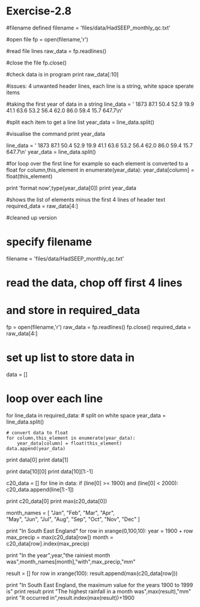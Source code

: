 Exercise-2.8
============
#filename defined
filename = 'files/data/HadSEEP_monthly_qc.txt'

#open file
fp = open(filename,'r')

#read file lines
raw_data = fp.readlines()

#close the file
fp.close()

#check data is in program
print raw_data[:10]

#issues: 4 unwanted header lines, each line is a string, white space sperate items

#taking the first year of data in a string
line_data = ' 1873 87.1 50.4 52.9 19.9 41.1 63.6 53.2 56.4 62.0 86.0 59.4 15.7 647.7\n'

#split each item to get a line list
year_data = line_data.split()

#visualise the command
print year_data

line_data = ' 1873 87.1 50.4 52.9 19.9 41.1 63.6 53.2 56.4 62.0 86.0 59.4 15.7 647.7\n'
year_data = line_data.split()

#for loop over the first line for example so each element is converted to a float
for column,this_element in enumerate(year_data):
    year_data[column] = float(this_element)

print 'format now',type(year_data[0])
print year_data

#shows the list of elements minus the first 4 lines of header text
required_data = raw_data[4:]




#cleaned up version

# specify filename
filename = 'files/data/HadSEEP_monthly_qc.txt'

# read the data, chop off first 4 lines 
# and store in required_data
fp = open(filename,'r')
raw_data = fp.readlines()
fp.close()
required_data = raw_data[4:]

# set up list to store data in
data = []


# loop over each line
for line_data in required_data:
    # split on white space
    year_data = line_data.split()
    
    # convert data to float
    for column,this_element in enumerate(year_data):
        year_data[column] = float(this_element)
    data.append(year_data)
    
print data[0]
print data[1]


print data[10][0]
print data[10][1:-1]

c20_data = []
for line in data:
    if (line[0] >= 1900) and (line[0] < 2000):
        c20_data.append(line[1:-1])
 
print c20_data[0]
print max(c20_data[0])

month_names = [ "Jan", "Feb", "Mar", "Apr", \
    "May", "Jun", "Jul", "Aug", "Sep", "Oct", "Nov", "Dec" ]
    
print "In South East England"
for row in xrange(0,100,10):
    year = 1900 + row
    max_precip = max(c20_data[row])
    month = c20_data[row].index(max_precip)
    
print "In the year",year,"the rainiest month was",month_names[month],"with",max_precip,"mm"

result = []
for row in xrange(100):
    result.append(max(c20_data[row]))
    
print "In South East England, the maximum value for the years 1900 to 1999 is"
print result
print "The highest rainfall in a month was",max(result),"mm"
print "It occurred in",result.index(max(result))+1900






